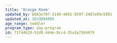 ```yaml
---
title: 'Orange Room'
updated_by: b863e707-3140-4001-859f-3487e09c5881
updated_at: 1633894905
age_range: toddler
program_type: day-program
id: 73f44629-52d8-444e-8cc4-35a3a7569479
---
```


